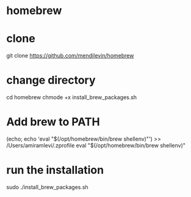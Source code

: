 # homebrew

# clone
git clone https://github.com/mendilevin/homebrew

# change directory
cd homebrew
chmode +x install_brew_packages.sh

# Add brew to PATH
(echo; echo 'eval "$(/opt/homebrew/bin/brew shellenv)"') >> /Users/amiramlevi/.zprofile
eval "$(/opt/homebrew/bin/brew shellenv)"

# run the installation
sudo ./install_brew_packages.sh
